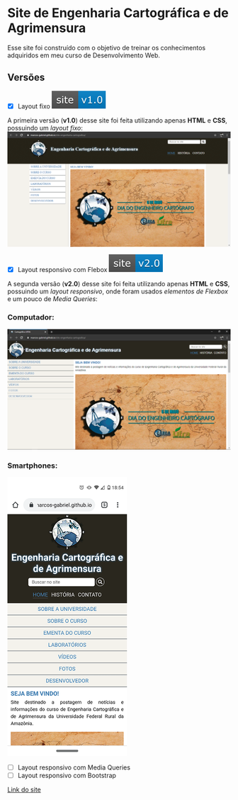 # Site de Engenharia Cartográfica e de Agrimensura

Esse site foi construído com o objetivo de treinar os conhecimentos adquiridos em meu curso de Desenvolvimento Web.

## Versões
- [x] Layout fixo [![first version](https://raw.githubusercontent.com/marcos-gabriel/site-engenharia-cartografica/master/files/version_icon.svg)](https://github.com/marcos-gabriel/site-engenharia-cartografica/releases/tag/v1.0)

A primeira versão (**v1.0**) desse site foi feita utilizando apenas **HTML** e **CSS**, possuindo um *layout fixo*:
![Pagina principal](https://raw.githubusercontent.com/marcos-gabriel/site-engenharia-cartografica/master/files/print.PNG)




- [x] Layout responsivo com Flebox [![second version](https://raw.githubusercontent.com/marcos-gabriel/site-engenharia-cartografica/master/files/version_icon_v2.0.svg)](https://github.com/marcos-gabriel/site-engenharia-cartografica/releases/tag/v2.0)

A segunda versão (**v2.0**) desse site foi feita utilizando apenas **HTML** e **CSS**, possuindo um *layout responsivo*, onde foram usados *elementos de Flexbox* e um pouco de *Media Queries*:

### Computador:
![Pagina principal](https://raw.githubusercontent.com/marcos-gabriel/site-engenharia-cartografica/master/files/print_v2.0.PNG)

### Smartphones:
![Pagina principal](https://raw.githubusercontent.com/marcos-gabriel/site-engenharia-cartografica/master/files/print_v2.0_phone.png)




- [ ] Layout responsivo com Media Queries
- [ ] Layout responsivo com Bootstrap

[Link do site](https://marcos-gabriel.github.io/site-engenharia-cartografica/index.html)
